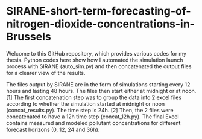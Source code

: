 # SIRANE-short-term-forecasting-of-nitrogen-dioxide-concentrations-in-Brussels

Welcome to this GitHub repository, which provides various codes for my thesis. Python codes here show how I automated the simulation launch process with SIRANE (auto_sim.py) and then concatenated the output files for a clearer view of the results.

The files output by SIRANE are in the form of simulations starting every 12 hours and lasting 48 hours. The files then start either at midnight or at noon. [1] The first concatenation step was to group the data into 2 excel files according to whether the simulation started at midnight or noon (concat_results.py). The time step is 24h. 
[2] Then, the 2 files were concatenated to have a 12h time step (concat_12h.py). The final Excel contains measured and modeled pollutant concentrations for different forecast horizons (0, 12, 24 and 36h).
